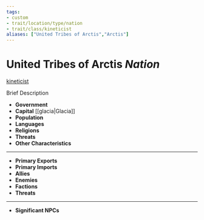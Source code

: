 ```yaml
---
tags:
- custom
- trait/location/type/nation
- trait/class/kineticist 
aliases: ["United Tribes of Arctis","Arctis"]
---
```

# United Tribes of Arctis *Nation*
[kineticist](../../../rules-custom/traits/kineticist.md) 

Brief Description

- **Government** 
- **Capital** [[glacia|Glacia]] 
- **Population** 
- **Languages** 
- **Religions**
- **Threats** 
- **Other Characteristics** 
---
- **Primary Exports** 
- **Primary Imports** 
- **Allies** 
- **Enemies** 
- **Factions** 
- **Threats** 
---
- **Significant NPCs** 
